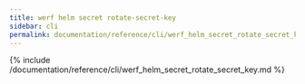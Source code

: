 ```yaml
---
title: werf helm secret rotate-secret-key
sidebar: cli
permalink: documentation/reference/cli/werf_helm_secret_rotate_secret_key.html
---
```


{% include /documentation/reference/cli/werf_helm_secret_rotate_secret_key.md %}
